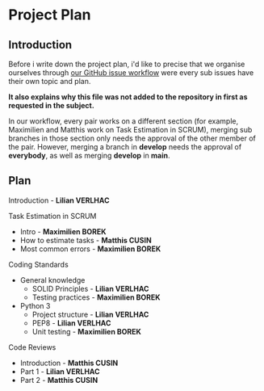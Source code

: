 # Project Plan

## Introduction

Before i write down the project plan, i'd like to precise that we organise ourselves through [our GitHub issue workflow](https://github.com/Harmos274/SQA-Assignment/issues/1) were every sub issues have their own topic and plan. 

**It also explains why this file was not added to the repository in first as requested in the subject.**

In our workflow, every pair works on a different section (for example, Maximilien and Matthis work on Task Estimation in SCRUM), merging sub branches in those section only needs the approval of the other member of the pair. However, merging a branch in **develop** needs the approval of **everybody**, as well as merging **develop** in **main**.

## Plan

Introduction - **Lilian VERLHAC**

Task Estimation in SCRUM
  - Intro - **Maximilien BOREK**
  - How to estimate tasks - **Matthis CUSIN**
  - Most common errors - **Maximilien BOREK**

Coding Standards
  - General knowledge
    - SOLID Principles - **Lilian VERLHAC**
    - Testing practices - **Maximilien BOREK**
  - Python 3
    - Project structure - **Lilian VERLHAC**
    - PEP8 - **Lilian VERLHAC**
    - Unit testing - **Maximilien BOREK**

Code Reviews
  - Introduction - **Matthis CUSIN**
  - Part 1 - **Lilian VERLHAC**
  - Part 2 - **Matthis CUSIN**

